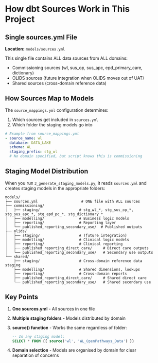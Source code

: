 # How dbt Sources Work in This Project

## Single sources.yml File

**Location:** `models/sources.yml`

This single file contains ALL data sources from ALL domains:
- Commissioning sources (wl, sus_op, sus_apc, epd_primary_care, dictionary)
- OLIDS sources (future integration when OLIDS moves out of UAT)
- Shared sources (cross-domain reference data)

## How Sources Map to Models

The `source_mappings.yml` configuration determines:
1. Which sources get included in `sources.yml`
2. Which folder the staging models go into

```yaml
# Example from source_mappings.yml
- source_name: wl
  database: DATA_LAKE
  schema: WL
  staging_prefix: stg_wl
  # No domain specified, but script knows this is commissioning
```

## Staging Model Distribution

When you run `3_generate_staging_models.py`, it reads `sources.yml` and creates staging models in the appropriate folders:

```
models/
├── sources.yml                    # ONE file with ALL sources
├── commissioning/
│   ├── staging/                  # stg_wl_*, stg_sus_op_*, stg_sus_apc_*, stg_epd_pc_*, stg_dictionary_*
│   ├── modelling/                # Business logic models
│   ├── reporting/                # Reporting layer
│   └── published_reporting_secondary_use/  # Published outputs
├── olids/
│   ├── staging/                  # (future integration)
│   ├── modelling/                # Clinical logic models
│   ├── reporting/                # Clinical reporting
│   ├── published_reporting_direct_care/     # Direct care outputs
│   └── published_reporting_secondary_use/   # Secondary use outputs
└── shared/
    ├── staging/                  # Cross-domain reference data staging
    ├── modelling/                # Shared dimensions, lookups
    ├── reporting/                # Cross-domain reports
    ├── published_reporting_direct_care/     # Shared direct care
    └── published_reporting_secondary_use/   # Shared secondary use
```

## Key Points

1. **One sources.yml** - All sources in one file
2. **Multiple staging folders** - Models distributed by domain
3. **source() function** - Works the same regardless of folder:
   ```sql
   -- In any staging model:
   SELECT * FROM {{ source('wl', 'WL_OpenPathways_Data') }}
   ```

4. **Domain selection** - Models are organised by domain for clear separation of concerns